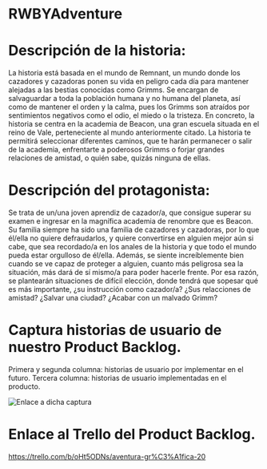 # RWBYAdventure

# Descripción de la historia:

La historia está basada en el mundo de Remnant, un mundo donde los cazadores y cazadoras ponen su vida en peligro cada día para mantener alejadas a las bestias conocidas como Grimms. Se encargan de salvaguardar a toda la población humana y no humana del planeta, así como de mantener el orden y la calma, pues los Grimms son atraídos por sentimientos negativos como el odio, el miedo o la tristeza.
En concreto, la historia se centra en la academia de Beacon, una gran escuela situada en el reino de Vale, perteneciente al mundo anteriormente citado. La historia te permitirá seleccionar diferentes caminos, que te harán permanecer o salir de la academia, enfrentarte a poderosos Grimms o forjar grandes relaciones de amistad, o quién sabe, quizás ninguna de ellas.

# Descripción del protagonista:

Se trata de un/una joven aprendiz de cazador/a, que consigue superar su examen e ingresar en la magnífica academia de renombre que es Beacon. Su familia siempre ha sido una familia de cazadores y cazadoras, por lo que él/ella no quiere defraudarlos, y quiere convertirse en alguien mejor aún si cabe, que sea recordado/a en los anales de la historia y que todo el mundo pueda estar orgulloso de él/ella. Además, se siente increíblemente bien cuando se ve capaz de proteger a alguien, cuanto más peligrosa sea la situación, más dará de sí mismo/a para poder hacerle frente.
Por esa razón, se plantearán situaciones de difícil elección, donde tendrá que sopesar qué es más importante, ¿su instrucción como cazador/a? ¿Sus relacciones de amistad? ¿Salvar una ciudad? ¿Acabar con un malvado Grimm?

# Captura historias de usuario de nuestro Product Backlog.

Primera y segunda columna: historias de usuario por implementar en el futuro.
Tercera columna: historias de usuario implementadas en el producto.

![Enlace a dicha captura](https://i.gyazo.com/925ff32b0d9c93bd3c56fd38bfc38383.png)

# Enlace al Trello del Product Backlog.

https://trello.com/b/oHt5ODNs/aventura-gr%C3%A1fica-20
